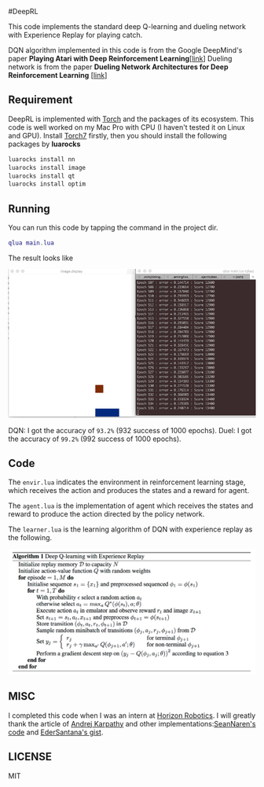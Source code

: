 #DeepRL

This code implements the standard deep Q-learning and dueling network with Experience Replay for playing catch.

DQN algorithm implemented in this code is from the Google DeepMind's paper **Playing Atari with Deep Reinforcement Learning**[[link](https://www.cs.toronto.edu/~vmnih/docs/dqn.pdf)]
Dueling network is from the paper **Dueling Network Architectures for Deep Reinforcement Learning** [[link](https://arxiv.org/pdf/1511.06581v3)]

## Requirement

DeepRL is implemented with [Torch](http://torch.ch) and the packages of its ecosystem. This code is well worked on my Mac Pro with CPU (I haven't tested it on Linux and GPU). Install [Torch7](https://github.com/torch/torch7) firstly, then you should install the following packages by **luarocks**

```bash
luarocks install nn
luarocks install image
luarocks install qt
luarocks install optim
```

## Running

You can run this code by tapping the command in the project dir.

```lua
qlua main.lua
```

The result looks like

![](static/demo.gif)

DQN: I got the accuracy of `93.2%` (932 success of 1000 epochs).
Duel: I got the accuracy of `99.2%` (992 success of 1000 epochs).


## Code 

The `envir.lua` indicates the environment in reinforcement learning stage, which receives the action and produces the states and a reward for agent.

The `agent.lua` is the implementation of agent which receives the states and reward to produce the action directed by the policy network.

The `learner.lua` is the learning algorithm of DQN with experience replay as the following.

![](static/alg.png)

## MISC

I completed this code when I was an intern at [Horizon Robotics](http://www.horizon-robotics.com/index_en.html). I will greatly thank the article of [Andrej Karpathy](https://karpathy.github.io/2016/05/31/rl/) and other implementations:[SeanNaren's code](https://github.com/SeanNaren/TorchQLearningExample) and [EderSantana's gist](https://gist.github.com/EderSantana/c7222daa328f0e885093).

## LICENSE
MIT